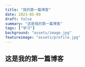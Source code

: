 ```yaml
---
title: "我的第一篇博客"
date: 2023-05-09
draft: false
summary: "这是我的第一篇博客"
tags: ["学习"]
background: "assets/image.jpg"
featureimage: "assets/profile.jpg"
---
```


## 这是我的第一篇博客
